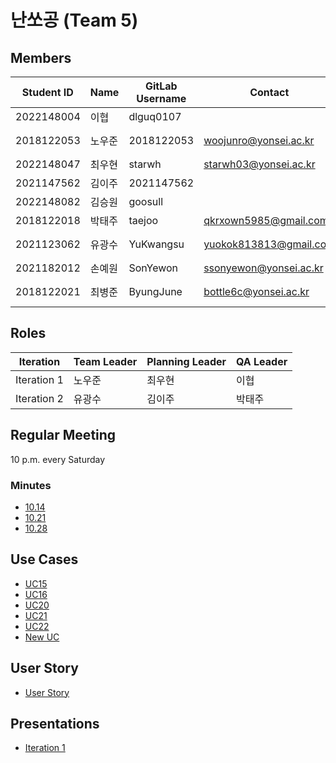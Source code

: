 # 난쏘공 (Team 5)

## Members

| Student ID | Name   | GitLab Username | Contact               | Experience              |
| ---------- | ------ | --------------- | --------------------- | ----------------------- |
| 2022148004 | 이협   | dlguq0107       |                       |                         |
| 2018122053 | 노우준 | 2018122053      | woojunro@yonsei.ac.kr | FE(ReactJS), BE(NodeJS) |
| 2022148047 | 최우현 | starwh          | starwh03@yonsei.ac.kr | BE(java)                |
| 2021147562 | 김이주 | 2021147562      |                       |                         |
| 2022148082 | 김승원 | goosull         |                       |                         |
| 2018122018 | 박태주 | taejoo          | qkrxown5985@gmail.com | BE(java)                |
| 2021123062 | 유광수 | YuKwangsu       | yuokok813813@gmail.com | FE(VanillaJS), BE(java) |
| 2021182012 | 손예원 | SonYewon        | ssonyewon@yonsei.ac.kr | BE(java)                |
| 2018122021 | 최병준 | ByungJune       | bottle6c@yonsei.ac.kr | FE(VueJS), BE(NodeJS)   |

## Roles

| Iteration   | Team Leader | Planning Leader | QA Leader |
| ----------- | ----------- | --------------- | --------- |
| Iteration 1 | 노우준      | 최우현          | 이협      |
| Iteration 2 | 유광수      | 김이주          | 박태주    |

## Regular Meeting

10 p.m. every Saturday

### Minutes

- [10.14](docs/minutes/minutes_1014.md)
- [10.21](docs/minutes/minutes_1021.md)
- [10.28](docs/minutes/minutes_1028.md)

## Use Cases

- [UC15](docs/use-cases/UC15.md)
- [UC16](docs/use-cases/UC16.md)
- [UC20](docs/use-cases/UC20.md)
- [UC21](docs/use-cases/UC21.md)
- [UC22](docs/use-cases/UC22.md)
- [New UC](docs/use-cases/NEWUC.md)

## User Story

- [User Story](docs/user-story.md)

## Presentations

- [Iteration 1](docs/iteration1.md)
